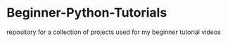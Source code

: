 # Beginner-Python-Tutorials
repository for a collection of projects used for my beginner tutorial videos
